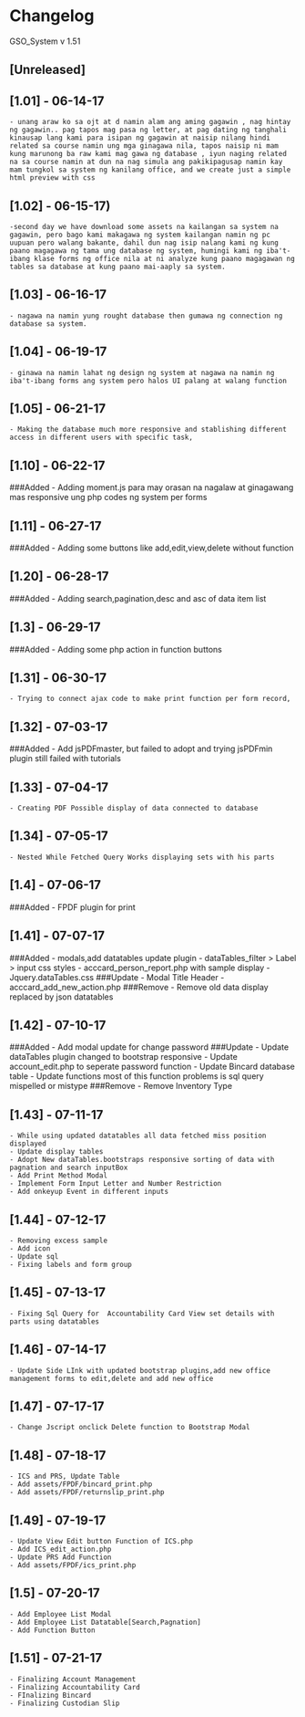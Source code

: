 # Changelog
GSO_System v 1.51
## [Unreleased]

## [1.01] - 06-14-17
	- unang araw ko sa ojt at d namin alam ang aming gagawin , nag hintay ng gagawin.. pag tapos mag pasa ng letter, at pag dating ng tanghali kinausap lang kami para isipan ng gagawin at naisip nilang hindi related sa course namin ung mga ginagawa nila, tapos naisip ni mam kung marunong ba raw kami mag gawa ng database , iyun naging related na sa course namin at dun na nag simula ang pakikipagusap namin kay mam tungkol sa system ng kanilang office, and we create just a simple html preview with css 
## [1.02] - 06-15-17)
	-second day we have download some assets na kailangan sa system na gagawin, pero bago kami makagawa ng system kailangan namin ng pc uupuan pero walang bakante, dahil dun nag isip nalang kami ng kung paano magagawa ng tama ung database ng system, humingi kami ng iba't-ibang klase forms ng office nila at ni analyze kung paano magagawan ng tables sa database at kung paano mai-aaply sa system.  
## [1.03] - 06-16-17
	- nagawa na namin yung rought database then gumawa ng connection ng database sa system.
## [1.04] - 06-19-17
	- ginawa na namin lahat ng design ng system at nagawa na namin ng iba't-ibang forms ang system pero halos UI palang at walang function
## [1.05] - 06-21-17
	- Making the database much more responsive and stablishing different access in different users with specific task,
## [1.10] - 06-22-17
###Added
	- Adding moment.js para may orasan na nagalaw  at ginagawang mas responsive ung php codes ng system per forms
## [1.11] - 06-27-17
###Added
	- Adding some buttons like add,edit,view,delete  without function
## [1.20] - 06-28-17
###Added
	- Adding search,pagination,desc and asc of data item list
## [1.3] - 06-29-17
###Added
	- Adding some php action in function buttons 
## [1.31] - 06-30-17
	- Trying to connect ajax code to make print function per form record,
## [1.32] - 07-03-17
###Added
	- Add jsPDFmaster, but failed to adopt and trying jsPDFmin plugin still failed with tutorials
## [1.33] - 07-04-17
	- Creating PDF Possible display of data connected to database 
## [1.34] - 07-05-17
	- Nested While Fetched Query Works displaying sets with his parts  
## [1.4] - 07-06-17
###Added
	- FPDF plugin for print 
## [1.41] - 07-07-17
###Added
	- modals,add datatables update plugin
	- dataTables_filter > Label > input css styles
	- acccard_person_report.php with sample display 
	- Jquery.dataTables.css
###Update
	- Modal Title Header
	- acccard_add_new_action.php
###Remove
	- Remove old data display replaced by json datatables
## [1.42] - 07-10-17
###Added
	- Add modal update for change password
###Update
	- Update dataTables plugin changed to bootstrap responsive
	- Update account_edit.php to seperate password function
	- Update Bincard database table
	- Update functions most of this function problems is sql query mispelled or mistype 
###Remove
	- Remove Inventory Type
## [1.43] - 07-11-17
	- While using updated datatables all data fetched miss position displayed
	- Update display tables 
	- Adopt New dataTables.bootstraps responsive sorting of data with pagnation and search inputBox
	- Add Print Method Modal
	- Implement Form Input Letter and Number Restriction 
	- Add onkeyup Event in different inputs
## [1.44] - 07-12-17
	- Removing excess sample
	- Add icon
	- Update sql
	- Fixing labels and form group
## [1.45] - 07-13-17
	- Fixing Sql Query for  Accountability Card View set details with parts using datatables
## [1.46] - 07-14-17
	- Update Side LInk with updated bootstrap plugins,add new office management forms to edit,delete and add new office
## [1.47] - 07-17-17
	- Change Jscript onclick Delete function to Bootstrap Modal
## [1.48] - 07-18-17
	- ICS and PRS, Update Table 
	- Add assets/FPDF/bincard_print.php
	- Add assets/FPDF/returnslip_print.php
## [1.49] - 07-19-17
	- Update View Edit button Function of ICS.php
	- Add ICS_edit_action.php
	- Update PRS Add Function
	- Add assets/FPDF/ics_print.php
## [1.5] - 07-20-17
	- Add Employee List Modal
	- Add Employee List Datatable[Search,Pagnation]
	- Add Function Button
## [1.51] - 07-21-17
	- Finalizing Account Management
	- Finalizing Accountability Card
	- FInalizing Bincard
	- Finalizing Custodian Slip